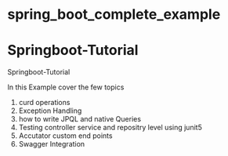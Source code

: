 # spring_boot_complete_example
# Springboot-Tutorial
Springboot-Tutorial

In this Example cover the few topics

1. curd operations
2. Exception  Handling
3. how to write JPQL and native Queries
4. Testing controller service and repositry level using junit5
5. Accutator custom end points
6. Swagger Integration
